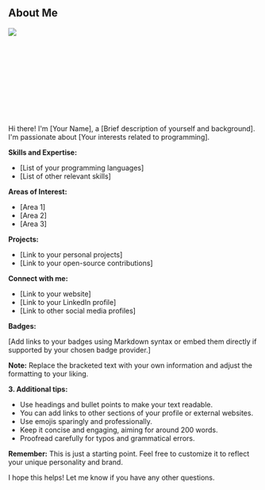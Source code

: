 <style>
  .developer-image {
    width: 150px;
    height: 150px;
    border-radius: 50%;
    margin: 0 auto;
    display: block;
  }
</style>

## About Me

![]([https://path/to/your/image.png](https://i.pinimg.com/originals/4e/35/d4/4e35d41a30d24c047e1f73b633d339d0.gif))
<div class="developer-image"></div>


Hi there! I'm [Your Name], a [Brief description of yourself and background]. I'm passionate about [Your interests related to programming].


**Skills and Expertise:**

* [List of your programming languages]
* [List of other relevant skills]

**Areas of Interest:**

* [Area 1]
* [Area 2]
* [Area 3]

**Projects:**

* [Link to your personal projects]
* [Link to your open-source contributions]

**Connect with me:**

* [Link to your website]
* [Link to your LinkedIn profile]
* [Link to other social media profiles]

**Badges:**

[Add links to your badges using Markdown syntax or embed them directly if supported by your chosen badge provider.]

**Note:** Replace the bracketed text with your own information and adjust the formatting to your liking.

**3. Additional tips:**

* Use headings and bullet points to make your text readable.
* You can add links to other sections of your profile or external websites.
* Use emojis sparingly and professionally.
* Keep it concise and engaging, aiming for around 200 words.
* Proofread carefully for typos and grammatical errors.

**Remember:** This is just a starting point. Feel free to customize it to reflect your unique personality and brand.

I hope this helps! Let me know if you have any other questions.
